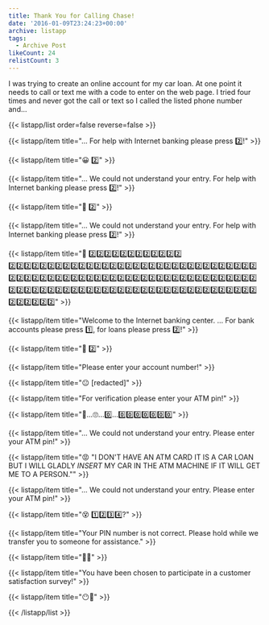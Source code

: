 ```yaml
---
title: Thank You for Calling Chase!
date: '2016-01-09T23:24:23+00:00'
archive: listapp
tags: 
  - Archive Post
likeCount: 24
relistCount: 3
---
```


I was trying to create an online account for my car loan. At one point it needs to call or text me with a code to enter on the web page. I tried four times and never got the call or text so I called the listed phone number and...

<!--more-->

{{< listapp/list order=false reverse=false >}}

   {{< listapp/item title="... For help with Internet banking please press 2️⃣!" >}}

   {{< listapp/item title="😀 2️⃣" >}}

   {{< listapp/item title="... We could not understand your entry. For help with Internet banking please press 2️⃣!" >}}

   {{< listapp/item title="🙂 2️⃣" >}}

   {{< listapp/item title="... We could not understand your entry. For help with Internet banking please press 2️⃣!" >}}

   {{< listapp/item title="😤 2️⃣2️⃣2️⃣2️⃣2️⃣2️⃣2️⃣2️⃣2️⃣2️⃣2️⃣2️⃣ 2️⃣2️⃣2️⃣2️⃣2️⃣2️⃣2️⃣2️⃣2️⃣2️⃣2️⃣2️⃣2️⃣2️⃣2️⃣2️⃣2️⃣2️⃣2️⃣2️⃣2️⃣2️⃣2️⃣2️⃣2️⃣2️⃣2️⃣2️⃣2️⃣2️⃣2️⃣2️⃣2️⃣2️⃣2️⃣2️⃣2️⃣2️⃣2️⃣2️⃣2️⃣2️⃣2️⃣2️⃣2️⃣2️⃣2️⃣2️⃣2️⃣2️⃣2️⃣2️⃣2️⃣2️⃣2️⃣2️⃣2️⃣2️⃣2️⃣2️⃣2️⃣2️⃣2️⃣2️⃣2️⃣2️⃣2️⃣2️⃣2️⃣2️⃣2️⃣2️⃣2️⃣2️⃣2️⃣2️⃣2️⃣2️⃣2️⃣2️⃣2️⃣2️⃣2️⃣2️⃣2️⃣2️⃣2️⃣2️⃣2️⃣2️⃣2️⃣2️⃣2️⃣2️⃣2️⃣2️⃣2️⃣2️⃣2️⃣2️⃣2️⃣2️⃣" >}}

   {{< listapp/item title="Welcome to the Internet banking center. ... For bank accounts please press 1️⃣, for loans please press 2️⃣!" >}}

   {{< listapp/item title="😬 2️⃣" >}}

   {{< listapp/item title="Please enter your account number!" >}}

   {{< listapp/item title="😐 [redacted]" >}}

   {{< listapp/item title="For verification please enter your ATM pin!" >}}

   {{< listapp/item title="🤔...🙄...0️⃣...0️⃣0️⃣0️⃣0️⃣0️⃣0️⃣0️⃣" >}}

   {{< listapp/item title="... We could not understand your entry. Please enter your ATM pin!" >}}

   {{< listapp/item title="😡 \"I DON'T HAVE AN ATM CARD IT IS A CAR LOAN BUT I WILL GLADLY *INSERT* MY CAR IN THE ATM MACHINE IF IT WILL GET ME TO A PERSON.\"" >}}

   {{< listapp/item title="... We could not understand your entry. Please enter your ATM pin!" >}}

   {{< listapp/item title="😵 1️⃣2️⃣3️⃣4️⃣?" >}}

   {{< listapp/item title="Your PIN number is not correct. Please hold while we transfer you to someone for assistance." >}}

   {{< listapp/item title="👍🏽" >}}

   {{< listapp/item title="You have been chosen to participate in a customer satisfaction survey!" >}}

   {{< listapp/item title="😶🔫" >}}

{{< /listapp/list >}}
